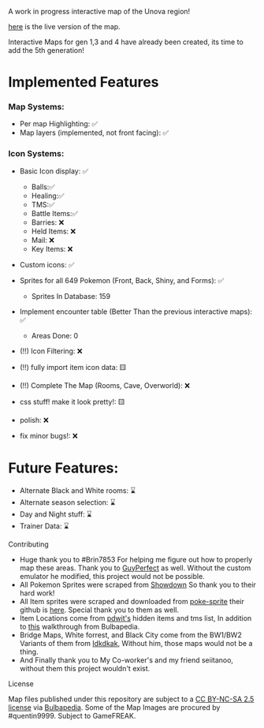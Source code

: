 A work in progress interactive map of the Unova region!

[here](https://seiitanoo.github.io/gen5map/) is the live version of the map.

Interactive Maps for gen 1,3 and 4 have already been created, its time to add the 5th generation!
# Implemented Features

### Map Systems:
* Per map Highlighting: ✅
* Map layers (implemented, not front facing): ✅
  
### Icon Systems:
* Basic Icon display: ✅
  - Balls:✅
  - Healing:✅
  - TMS:✅
  - Battle Items:✅
  - Barries: ❌
  - Held Items: ❌
  - Mail: ❌
  - Key Items: ❌

* Custom icons: ✅

* Sprites for all 649 Pokemon (Front, Back, Shiny, and Forms): ✅
  - Sprites In Database: 159

* Implement encounter table (Better Than the previous interactive maps): ✅
  - Areas Done: 0

* (!!) Icon Filtering: ❌
* (!!) fully import item icon data: 🟨
* (!!) Complete The Map (Rooms, Cave, Overworld): ❌
* css stuff! make it look pretty!: 🟨
* polish: ❌
* fix minor bugs!: ❌

# Future Features:
* Alternate Black and White rooms: ⌛
* Alternate season selection: ⌛
* Day and Night stuff: ⌛
* Trainer Data: ⌛


Contributing
- Huge thank you to #Brin7853 For helping me figure out how to properly map these areas. Thank you to [GuyPerfect](https://www.vgmaps.com/forums/index.php?topic=1954.0) as well. Without the custom emulator he modified, this project would not be possible.
- All Pokemon Sprites were scraped from [Showdown](https://play.pokemonshowdown.com/sprites/) So thank you to their hard work!
- All Item sprites were scraped and downloaded from [poke-sprite](https://msikma.github.io/pokesprite/) their github is [here](https://github.com/msikma/pokesprite). Special thank you to them as well.
- Item Locations come from [pdwit's](https://imgur.com/gallery/black-white-2-hidden-items-tms-hms-YOahEnN) hidden items and tms list, In addition to [this](https://bulbapedia.bulbagarden.net/wiki/Walkthrough:Pok%C3%A9mon_Black_2_and_White_2) walkthrough from Bulbapedia.
- Bridge Maps, White forrest, and Black City come from the BW1/BW2 Variants of them from [Idkdkak](https://archives.bulbagarden.net/wiki/User_talk:Idkdkak), Without him, those maps would not be a thing.
- And Finally thank you to My Co-worker's and my friend seiitanoo, without them this project wouldn't exist.

License

Map files published under this repository are subject to a [CC BY-NC-SA 2.5 license](https://creativecommons.org/licenses/by-nc-sa/2.5/) via [Bulbapedia](https://bulbapedia.bulbagarden.net/wiki/Bulbapedia:Copyrights). Some of the Map Images are procured by #quentin9999. Subject to GameFREAK.
